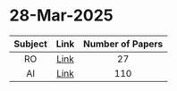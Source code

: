 # 28-Mar-2025

| Subject | Link | Number of Papers |
|:-----:|:----:|:----------------:|
| RO | [Link](https://github.com/KJaebye/EmbodiedAI-Robotics-arXiv-Daily-Reporter/tree/main/28-Mar-2025/RO) | 27 |
| AI | [Link](https://github.com/KJaebye/EmbodiedAI-Robotics-arXiv-Daily-Reporter/tree/main/28-Mar-2025/AI) | 110 |
